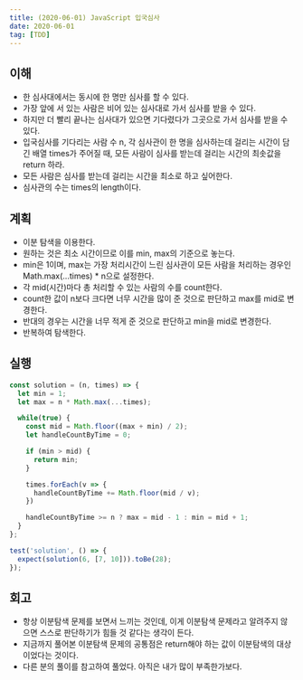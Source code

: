 ```yaml
---
title: (2020-06-01) JavaScript 입국심사
date: 2020-06-01
tag: [TDD]
---
```


## 이해

- 한 심사대에서는 동시에 한 명만 심사를 할 수 있다.
- 가장 앞에 서 있는 사람은 비어 있는 심사대로 가서 심사를 받을 수 있다.
- 하지만 더 빨리 끝나는 심사대가 있으면 기다렸다가 그곳으로 가서 심사를 받을 수 있다.
- 입국심사를 기다리는 사람 수 n, 각 심사관이 한 명을 심사하는데 걸리는 시간이 담긴 배열 times가 주어질 때, 모든 사람이 심사를 받는데 걸리는 시간의 최솟값을 return 하라.
- 모든 사람은 심사를 받는데 걸리는 시간을 최소로 하고 싶어한다.
- 심사관의 수는 times의 length이다.

## 계획

- 이분 탐색을 이용한다.
- 원하는 것은 최소 시간이므로 이를 min, max의 기준으로 놓는다.
- min은 1이며, max는 가장 처리시간이 느린 심사관이 모든 사람을 처리하는 경우인 Math.max(...times) * n으로 설정한다.
- 각 mid(시간)마다 총 처리할 수 있는 사람의 수를 count한다.
- count한 값이 n보다 크다면 너무 시간을 많이 준 것으로 판단하고 max를 mid로 변경한다.
- 반대의 경우는 시간을 너무 적게 준 것으로 판단하고 min을 mid로 변경한다.
- 반복하여 탐색한다.

## 실행

```javascript
const solution = (n, times) => {
  let min = 1;
  let max = n * Math.max(...times);

  while(true) {
    const mid = Math.floor((max + min) / 2);
    let handleCountByTime = 0;

    if (min > mid) {
      return min;
    }

    times.forEach(v => {
      handleCountByTime += Math.floor(mid / v);
    })

    handleCountByTime >= n ? max = mid - 1 : min = mid + 1;
  }
};

test('solution', () => {
  expect(solution(6, [7, 10])).toBe(28);
});
```

## 회고

- 항상 이분탐색 문제를 보면서 느끼는 것인데, 이게 이분탐색 문제라고 알려주지 않으면 스스로 판단하기가 힘들 것 같다는 생각이 든다.
- 지금까지 풀어본 이분탐색 문제의 공통점은 return해야 하는 값이 이분탐색의 대상이었다는 것이다.
- 다른 분의 풀이를 참고하여 풀었다. 아직은 내가 많이 부족한가보다.
